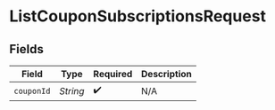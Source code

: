 # ListCouponSubscriptionsRequest


## Fields

| Field              | Type               | Required           | Description        |
| ------------------ | ------------------ | ------------------ | ------------------ |
| `couponId`         | *String*           | :heavy_check_mark: | N/A                |
